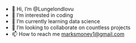 - 👋 Hi, I’m @Lungelondlovu
- 👀 I’m interested in coding
- 🌱 I’m currently learning data science 
- 💞️ I’m looking to collaborate on countless projects 
- 📫 How to reach me marksmoney1@gmail.com

<!---
Lungelondlovu/Lungelondlovu is a ✨ special ✨ repository because its `README.md` (this file) appears on your GitHub profile.
You can click the Preview link to take a look at your changes.
--->
